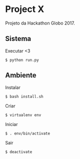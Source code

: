 # Project X

Projeto da Hackathon Globo 2017.

## Sistema

Executar <3
```
$ python run.py
```

## Ambiente

Instalar
```
$ bash install.sh
```

Criar
```
$ virtualenv env
```

Iniciar
```
$ . env/bin/activate
```

Sair
```
$ deactivate
```
